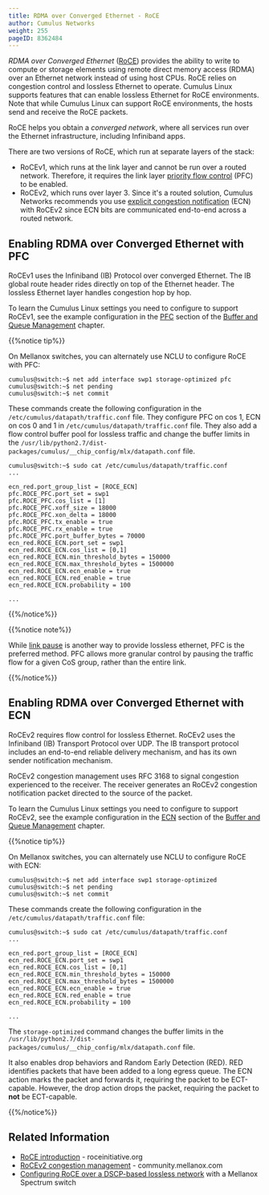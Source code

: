 ```yaml
---
title: RDMA over Converged Ethernet - RoCE
author: Cumulus Networks
weight: 255
pageID: 8362484
---
```

*RDMA over Converged Ethernet*
([RoCE](https://en.wikipedia.org/wiki/RDMA_over_Converged_Ethernet))
provides the ability to write to compute or storage elements using
remote direct memory access (RDMA) over an Ethernet network instead of
using host CPUs. RoCE relies on congestion control and lossless Ethernet
to operate. Cumulus Linux supports features that can enable lossless
Ethernet for RoCE environments. Note that while Cumulus Linux can
support RoCE environments, the hosts send and receive the RoCE packets.

RoCE helps you obtain a *converged network*, where all services run over
the Ethernet infrastructure, including Infiniband apps.

There are two versions of RoCE, which run at separate layers of the
stack:

  - RoCEv1, which runs at the link layer and cannot be run over a routed
    network. Therefore, it requires the link layer 
    [priority flow control](/cumulus-linux-36/Layer-1-and-Switch-Ports/Buffer-and-Queue-Management/#configuring-priority-flow-control)
    (PFC) to be enabled.
  - RoCEv2, which runs over layer 3. Since it's a routed solution,
    Cumulus Networks recommends you use 
    [explicit congestion notification](/cumulus-linux-36/Layer-1-and-Switch-Ports/Buffer-and-Queue-Management/#configuring-explicit-congestion-notification)
    (ECN) with RoCEv2 since ECN bits are communicated end-to-end across
    a routed network.

## Enabling RDMA over Converged Ethernet with PFC

RoCEv1 uses the Infiniband (IB) Protocol over converged Ethernet. The IB
global route header rides directly on top of the Ethernet header. The
lossless Ethernet layer handles congestion hop by hop.

To learn the Cumulus Linux settings you need to configure to support
RoCEv1, see the example configuration in the
[PFC](/cumulus-linux-36/Layer-1-and-Switch-Ports/Buffer-and-Queue-Management/#configuring-priority-flow-control)
section of the 
[Buffer and Queue Management](/cumulus-linux-36/Layer-1-and-Switch-Ports/Buffer-and-Queue-Management/)
chapter.

{{%notice tip%}}

On Mellanox switches, you can alternately use NCLU to configure RoCE
with PFC:

    cumulus@switch:~$ net add interface swp1 storage-optimized pfc
    cumulus@switch:~$ net pending
    cumulus@switch:~$ net commit

These commands create the following configuration in the
`/etc/cumulus/datapath/traffic.conf` file. They configure PFC on cos 1,
ECN on cos 0 and 1 in `/etc/cumulus/datapath/traffic.conf` file. They
also add a flow control buffer pool for lossless traffic and change the
buffer limits in the
`/usr/lib/python2.7/dist-packages/cumulus/__chip_config/mlx/datapath.conf`
file.

    cumulus@switch:~$ sudo cat /etc/cumulus/datapath/traffic.conf
    ...
     
    ecn_red.port_group_list = [ROCE_ECN]
    pfc.ROCE_PFC.port_set = swp1
    pfc.ROCE_PFC.cos_list = [1]
    pfc.ROCE_PFC.xoff_size = 18000
    pfc.ROCE_PFC.xon_delta = 18000
    pfc.ROCE_PFC.tx_enable = true
    pfc.ROCE_PFC.rx_enable = true
    pfc.ROCE_PFC.port_buffer_bytes = 70000
    ecn_red.ROCE_ECN.port_set = swp1
    ecn_red.ROCE_ECN.cos_list = [0,1]
    ecn_red.ROCE_ECN.min_threshold_bytes = 150000
    ecn_red.ROCE_ECN.max_threshold_bytes = 1500000
    ecn_red.ROCE_ECN.ecn_enable = true
    ecn_red.ROCE_ECN.red_enable = true
    ecn_red.ROCE_ECN.probability = 100
     
    ...

{{%/notice%}}

{{%notice note%}}

While [link pause](/cumulus-linux-36/Layer-1-and-Switch-Ports/Buffer-and-Queue-Management/#configuring-link-pausee)
is another way to provide lossless ethernet, PFC is the preferred
method. PFC allows more granular control by pausing the traffic flow for
a given CoS group, rather than the entire link.

{{%/notice%}}

## Enabling RDMA over Converged Ethernet with ECN

RoCEv2 requires flow control for lossless Ethernet. RoCEv2 uses the
Infiniband (IB) Transport Protocol over UDP. The IB transport protocol
includes an end-to-end reliable delivery mechanism, and has its own
sender notification mechanism.

RoCEv2 congestion management uses RFC 3168 to signal congestion
experienced to the receiver. The receiver generates an RoCEv2 congestion
notification packet directed to the source of the packet.

To learn the Cumulus Linux settings you need to configure to support
RoCEv2, see the example configuration in the
[ECN](/cumulus-linux-36/Layer-1-and-Switch-Ports/Buffer-and-Queue-Management/#configuring-explicit-congestion-notification)
section of the 
[Buffer and Queue Management](/cumulus-linux-36/Layer-1-and-Switch-Ports/Buffer-and-Queue-Management/)
chapter.

{{%notice tip%}}

On Mellanox switches, you can alternately use NCLU to configure RoCE
with ECN:

    cumulus@switch:~$ net add interface swp1 storage-optimized
    cumulus@switch:~$ net pending
    cumulus@switch:~$ net commit

These commands create the following configuration in the
`/etc/cumulus/datapath/traffic.conf` file:

    cumulus@switch:~$ sudo cat /etc/cumulus/datapath/traffic.conf
    ...
     
    ecn_red.port_group_list = [ROCE_ECN]
    ecn_red.ROCE_ECN.port_set = swp1
    ecn_red.ROCE_ECN.cos_list = [0,1]
    ecn_red.ROCE_ECN.min_threshold_bytes = 150000
    ecn_red.ROCE_ECN.max_threshold_bytes = 1500000
    ecn_red.ROCE_ECN.ecn_enable = true
    ecn_red.ROCE_ECN.red_enable = true
    ecn_red.ROCE_ECN.probability = 100
     
    ...

The `storage-optimized` command changes the buffer limits in the
`/usr/lib/python2.7/dist-packages/cumulus/__chip_config/mlx/datapath.conf`
file.

It also enables drop behaviors and Random Early Detection (RED). RED
identifies packets that have been added to a long egress queue. The ECN
action marks the packet and forwards it, requiring the packet to be
ECT-capable. However, the drop action drops the packet, requiring the
packet to **not** be ECT-capable.

{{%/notice%}}

## Related Information

  - [RoCE introduction](http://www.roceinitiative.org/roce-introduction/) -
    roceinitiative.org
  - [RoCEv2 congestion management](https://community.mellanox.com/s/article/understanding-rocev2-congestion-management) -
    community.mellanox.com
  - [Configuring RoCE over a DSCP-based lossless network](https://community.mellanox.com/docs/DOC-2884) 
    with a Mellanox Spectrum switch
